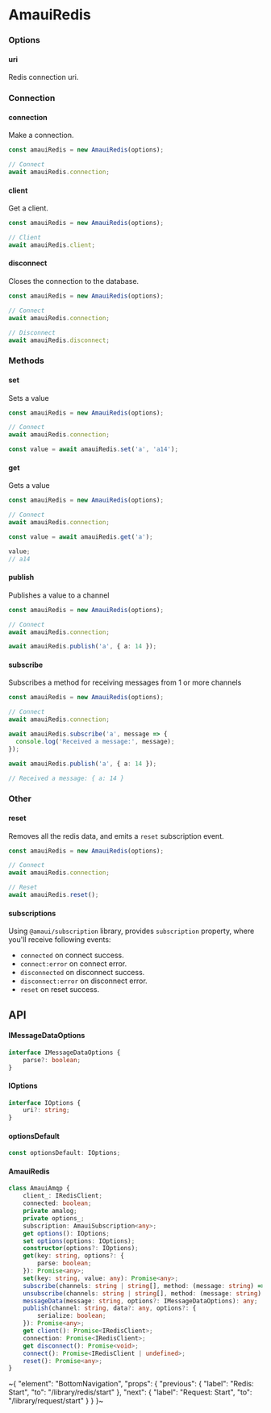 
# AmauiRedis

### Options

#### uri

Redis connection uri.

### Connection

#### connection

Make a connection.

```ts
const amauiRedis = new AmauiRedis(options);

// Connect
await amauiRedis.connection;
```

#### client

Get a client.

```ts
const amauiRedis = new AmauiRedis(options);

// Client
await amauiRedis.client;
```

#### disconnect

Closes the connection to the database.

```ts
const amauiRedis = new AmauiRedis(options);

// Connect
await amauiRedis.connection;

// Disconnect
await amauiRedis.disconnect;
``` 

### Methods 

#### set 

Sets a value 

```ts
const amauiRedis = new AmauiRedis(options);

// Connect
await amauiRedis.connection;

const value = await amauiRedis.set('a', 'a14');
```

#### get 

Gets a value 

```ts
const amauiRedis = new AmauiRedis(options);

// Connect
await amauiRedis.connection;

const value = await amauiRedis.get('a'); 

value; 
// a14 
```

#### publish 

Publishes a value to a channel 

```ts
const amauiRedis = new AmauiRedis(options);

// Connect
await amauiRedis.connection;

await amauiRedis.publish('a', { a: 14 });
```

#### subscribe  

Subscribes a method for receiving messages from 1 or more channels 

```ts
const amauiRedis = new AmauiRedis(options);

// Connect
await amauiRedis.connection;

await amauiRedis.subscribe('a', message => {
  console.log('Received a message:', message);
});

await amauiRedis.publish('a', { a: 14 });

// Received a message: { a: 14 }
```

### Other

#### reset

Removes all the redis data, and emits a `reset` subscription event.

```ts
const amauiRedis = new AmauiRedis(options);

// Connect
await amauiRedis.connection;

// Reset
await amauiRedis.reset();
```

#### subscriptions

Using `@amaui/subscription` library, provides `subscription` property, where you'll receive following events:
- `connected` on connect success.
- `connect:error` on connect error.
- `disconnected` on disconnect success.
- `disconnect:error` on disconnect error.
- `reset` on reset success.


## API

#### IMessageDataOptions

```ts
interface IMessageDataOptions {
    parse?: boolean;
}
```

#### IOptions

```ts
interface IOptions {
    uri?: string;
}
```

#### optionsDefault

```ts
const optionsDefault: IOptions;
```

#### AmauiRedis

```ts
class AmauiAmqp {
    client_: IRedisClient;
    connected: boolean;
    private amalog;
    private options_;
    subscription: AmauiSubscription<any>;
    get options(): IOptions;
    set options(options: IOptions);
    constructor(options?: IOptions);
    get(key: string, options?: {
        parse: boolean;
    }): Promise<any>;
    set(key: string, value: any): Promise<any>;
    subscribe(channels: string | string[], method: (message: string) => any, bufferMode?: boolean): Promise<void>;
    unsubscribe(channels: string | string[], method: (message: string) => any, bufferMode?: boolean): Promise<void>;
    messageData(message: string, options?: IMessageDataOptions): any;
    publish(channel: string, data?: any, options?: {
        serialize: boolean;
    }): Promise<any>;
    get client(): Promise<IRedisClient>;
    connection: Promise<IRedisClient>;
    get disconnect(): Promise<void>;
    connect(): Promise<IRedisClient | undefined>;
    reset(): Promise<any>;
}
```


~{
  "element": "BottomNavigation",
  "props": {
    "previous": {
      "label": "Redis: Start",
      "to": "/library/redis/start"
    },
    "next": {
      "label": "Request: Start",
      "to": "/library/request/start"
    }
  }
}~
